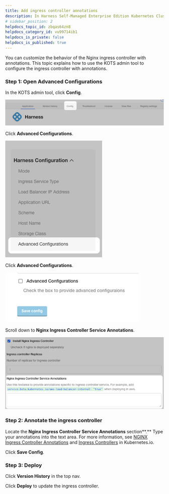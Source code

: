 ```yaml
---
title: Add ingress controller annotations
description: In Harness Self-Managed Enterprise Edition Kubernetes Cluster, you can annotate the Ingress controller to customize its behavior.
# sidebar_position: 2
helpdocs_topic_id: zbqas64zn8
helpdocs_category_id: vu99714ib1
helpdocs_is_private: false
helpdocs_is_published: true
---
```


You can customize the behavior of the Nginx ingress controller with annotations. This topic explains how to use the KOTS admin tool to configure the ingress controller with annotations.

### Step 1: Open Advanced Configurations

In the KOTS admin tool, click **Config**.

![](./static/kubernetes-cluster-self-managed-add-ingress-controller-service-annotations-00.png)

Click **Advanced Configurations**.

![](./static/kubernetes-cluster-self-managed-add-ingress-controller-service-annotations-01.png)

Click **Advanced Configurations**.

![](./static/kubernetes-cluster-self-managed-add-ingress-controller-service-annotations-02.png)

Scroll down to **Nginx Ingress Controller Service Annotations**.

![](./static/kubernetes-cluster-self-managed-add-ingress-controller-service-annotations-03.png)

### Step 2: Annotate the ingress controller

Locate the **Nginx Ingress Controller Service Annotations** section**.** Type your annotations into the text area. For more information, see [NGINX Ingress Controller Annotations](https://kubernetes.github.io/ingress-nginx/user-guide/nginx-configuration/annotations/) and [Ingress Controllers](https://kubernetes.io/docs/concepts/services-networking/ingress-controllers/) in Kubernetes.io.

Click **Save Config**.

### Step 3: Deploy

Click **Version History** in the top nav.

Click **Deploy** to update the ingress controller.

